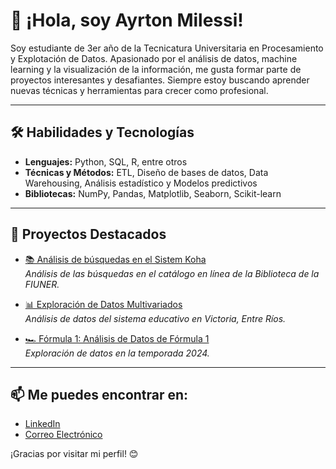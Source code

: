 # 👋 ¡Hola, soy Ayrton Milessi!

Soy estudiante de 3er año de la Tecnicatura Universitaria en Procesamiento y Explotación de Datos. Apasionado por el análisis de datos, machine learning y la visualización de la información, me gusta formar parte de proyectos interesantes y desafiantes. Siempre estoy buscando aprender nuevas técnicas y herramientas para crecer como profesional.

---

## 🛠️ Habilidades y Tecnologías
- **Lenguajes:** Python, SQL, R, entre otros
- **Técnicas y Métodos:** ETL, Diseño de bases de datos, Data Warehousing, Análisis estadístico y Modelos predictivos
- **Bibliotecas:** NumPy, Pandas, Matplotlib, Seaborn, Scikit-learn

---

## 📂 Proyectos Destacados

- [📚 Análisis de búsquedas en el Sistem Koha](https://github.com/Ayrton-Milessi/Practica-Academica)  
  _Análisis de las búsquedas en el catálogo en línea de la Biblioteca de la FIUNER._  

- [📊 Exploración de Datos Multivariados](https://github.com/Ayrton-Milessi/VICTORIA-Exploracion-de-Datos-Multivariados)  
  _Análisis de datos del sistema educativo en Victoria, Entre Ríos._  

- [🏎️ Fórmula 1: Análisis de Datos de Fórmula 1](https://github.com/Ayrton-Milessi/Formula-1)  
  _Exploración de datos en la temporada 2024._  

---

## 📫 Me puedes encontrar en:

- [LinkedIn](https://www.linkedin.com/in/ayrton-milessi-90ab91327/)  
- [Correo Electrónico](mailto:ayrton4210@gmail.com)  

¡Gracias por visitar mi perfil! 😊
